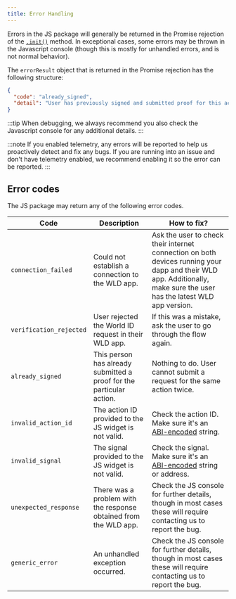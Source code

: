 ```yaml
---
title: Error Handling
---
```


Errors in the JS package will generally be returned in the Promise rejection of the [`.init()`](/docs/js/reference#init) method. In exceptional cases, some errors may be thrown in the Javascript console (though this is mostly for unhandled errors, and is not normal behavior).

The `errorResult` object that is returned in the Promise rejection has the following structure:

```json
{
  "code": "already_signed",
  "detail": "User has previously signed and submitted proof for this action."
}
```

:::tip
When debugging, we always recommend you also check the Javascript console for any additional details.
:::

:::note
If you enabled telemetry, any errors will be reported to help us proactively detect and fix any bugs. If you are running into an issue and don't have telemetry enabled, we recommend enabling it so the error can be reported.
:::

## Error codes

The JS package may return any of the following error codes.

<table>
  <thead>
    <tr>
      <th>Code</th>
      <th>Description</th>
      <th>How to fix?</th>
    </tr>
  </thead>
  <tbody>
    <tr>
      <td>
        <code>connection_failed</code>
      </td>
      <td>
       Could not establish a connection to the WLD app.
      </td>
      <td>
       Ask the user to check their internet connection on both devices running your dapp and their WLD app. Additionally, make sure the user has the latest WLD app version.
      </td>
    </tr>
    <tr>
      <td>
        <code>verification_rejected</code>
      </td>
      <td>
       User rejected the World ID request in their WLD app.
      </td>
      <td>
       If this was a mistake, ask the user to go through the flow again.
      </td>
    </tr>
    <tr>
      <td>
        <code>already_signed</code>
      </td>
      <td>
       This person has already submitted a proof for the particular action.
      </td>
      <td>
       Nothing to do. User cannot submit a request for the same action twice.
      </td>
    </tr>
    <tr>
      <td>
        <code>invalid_action_id</code>
      </td>
      <td>
       The action ID provided to the JS widget is not valid.
      </td>
      <td>
       Check the action ID. Make sure it's an <a href="/docs/js/reference#parameter-encoding">ABI-encoded</a> string.
      </td>
    </tr>
    <tr>
      <td>
        <code>invalid_signal</code>
      </td>
      <td>
       The signal provided to the JS widget is not valid.
      </td>
      <td>
       Check the signal. Make sure it's an <a href="/docs/js/reference#parameter-encoding">ABI-encoded</a> string or address.
      </td>
    </tr>
    <tr>
      <td>
        <code>unexpected_response</code>
      </td>
      <td>
       There was a problem with the response obtained from the WLD app.
      </td>
      <td>
       Check the JS console for further details, though in most cases these will require contacting us to report the bug.
      </td>
    </tr>
    <tr>
      <td>
        <code>generic_error</code>
      </td>
      <td>
       An unhandled exception occurred.
      </td>
      <td>
       Check the JS console for further details, though in most cases these will require contacting us to report the bug.
      </td>
    </tr>
  </tbody>
</table>

